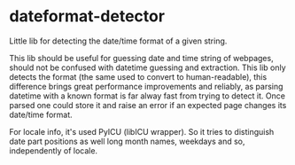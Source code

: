 # dateformat-detector

Little lib for detecting the date/time format of a given string.

This lib should be useful for guessing date and time string of webpages, should not be confused with datetime guessing and extraction. This lib only detects the format (the same used to convert to human-readable), this difference brings great performance improvements and reliably, as parsing datetime with a known format is far alway fast from trying to detect it. Once parsed one could store it and raise an error if an expected page changes its date/time format.

For locale info, it's used PyICU (libICU wrapper). So it tries to distinguish date part positions as well long month names, weekdays and so, independently of locale.
